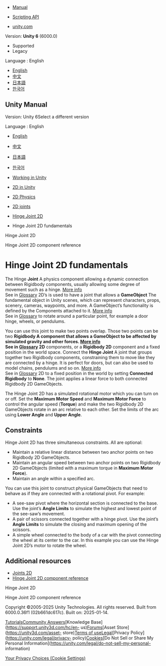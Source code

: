 [](https://docs.unity3d.com)

  * [Manual](../Manual/index.html)
  * [Scripting API](../ScriptReference/index.html)

  * [unity.com](https://unity.com/)

Version: **Unity 6** (6000.0)

  * Supported
  * Legacy

Language : English

  * [English](/Manual/2d-physics/joints/hinge-joint-2d-fundamentals.html)
  * [中文](/cn/current/Manual/2d-physics/joints/hinge-joint-2d-fundamentals.html)
  * [日本語](/ja/current/Manual/2d-physics/joints/hinge-joint-2d-fundamentals.html)
  * [한국어](/kr/current/Manual/2d-physics/joints/hinge-joint-2d-fundamentals.html)

[](https://docs.unity3d.com)

## Unity Manual

Version: Unity 6Select a different version

Language : English

  * [English](/Manual/2d-physics/joints/hinge-joint-2d-fundamentals.html)
  * [中文](/cn/current/Manual/2d-physics/joints/hinge-joint-2d-fundamentals.html)
  * [日本語](/ja/current/Manual/2d-physics/joints/hinge-joint-2d-fundamentals.html)
  * [한국어](/kr/current/Manual/2d-physics/joints/hinge-joint-2d-fundamentals.html)

  * [Working in Unity](../../working-in-unity.html)
  * [2D in Unity](../../Unity2D.html)
  * [2D Physics](../../2d-physics/2d-physics.html)
  * [2D joints](../../2d-physics/joints/2d-joints-landing.html)
  * [Hinge Joint 2D](../../2d-physics/joints/hinge-joint-2d-landing.html)
  * Hinge Joint 2D fundamentals

[](../../2d-physics/joints/hinge-joint-2d-landing.html)

Hinge Joint 2D

[](../../2d-physics/joints/hinge-joint-2d-reference.html)

Hinge Joint 2D component reference

# Hinge Joint 2D fundamentals

The Hinge **Joint** A physics component allowing a dynamic connection between
Rigidbody components, usually allowing some degree of movement such as a
hinge. [More info](../../Joints.html)  
See in [Glossary](../../Glossary.html#joint) 2D’s is used to have a joint that
allows a **GameObject** The fundamental object in Unity scenes, which can
represent characters, props, scenery, cameras, waypoints, and more. A
GameObject’s functionality is defined by the Components attached to it. [More
info](../../class-GameObject.html)  
See in [Glossary](../../Glossary.html#GameObject) to rotate around a
particular point, for example a door hinge, wheels, or pendulums.

You can use this joint to make two points overlap. Those two points can be two
****Rigidbody** A component that allows a GameObject to be affected by
simulated gravity and other forces. [More info](../../class-Rigidbody.html)  
See in [Glossary](../../Glossary.html#Rigidbody) 2D** components, or a
**Rigidbody 2D** component and a fixed position in the world space. Connect
the **Hinge Joint** A joint that groups together two Rigidbody components,
constraining them to move like they are connected by a hinge. It is perfect
for doors, but can also be used to model chains, pendulums and so on. [More
info](../../class-HingeJoint.html)  
See in [Glossary](../../Glossary.html#HingeJoint) 2D to a fixed position in
the world by setting **Connected Rigidbody** to **None**. The joint applies a
linear force to both connected Rigidbody 2D GameObjects.

The Hinge Joint 2D has a simulated rotational motor which you can turn on or
off. Set the **Maximum Motor Speed** and **Maximum Motor Force** to control
the angular speed (**Torque**) and make the two Rigidbody 2D GameObjects
rotate in an arc relative to each other. Set the limits of the arc using
**Lower Angle** and **Upper Angle**.

## Constraints

Hinge Joint 2D has three simultaneous constraints. All are optional:

  * Maintain a relative linear distance between two anchor points on two Rigidbody 2D GameObjects.
  * Maintain an angular speed between two anchor points on two Rigidbody 2D GameObjects (limited with a maximum torque in **Maximum Motor Force**).
  * Maintain an angle within a specified arc.

You can use this joint to construct physical GameObjects that need to behave
as if they are connected with a rotational pivot. For example:

  * A see-saw pivot where the horizontal section is connected to the base. Use the joint’s **Angle Limits** to simulate the highest and lowest point of the see-saw’s movement.
  * A pair of scissors connected together with a hinge pivot. Use the joint’s **Angle Limits** to simulate the closing and maximum opening of the scissors.
  * A simple wheel connected to the body of a car with the pivot connecting the wheel at its center to the car. In this example you can use the Hinge Joint 2D’s motor to rotate the wheel.

## Additional resources

  * [Joints 2D](./2d-joints-landing.html)
  * [Hinge Joint 2D component reference](hinge-joint-2d-reference.html)

[](../../2d-physics/joints/hinge-joint-2d-landing.html)

Hinge Joint 2D

[](../../2d-physics/joints/hinge-joint-2d-reference.html)

Hinge Joint 2D component reference

Copyright ©2005-2025 Unity Technologies. All rights reserved. Built from
6000.0.36f1 (02b661dc617c). Built on: 2025-01-14.

[Tutorials](https://learn.unity.com/)[Community
Answers](https://answers.unity3d.com)[Knowledge
Base](https://support.unity3d.com/hc/en-
us)[Forums](https://forum.unity3d.com)[Asset Store](https://unity3d.com/asset-
store)[Terms of
use](https://docs.unity3d.com/Manual/TermsOfUse.html)[Legal](https://unity.com/legal)[Privacy
Policy](https://unity.com/legal/privacy-
policy)[Cookies](https://unity.com/legal/cookie-policy)[Do Not Sell or Share
My Personal Information](https://unity.com/legal/do-not-sell-my-personal-
information)

[Your Privacy Choices (Cookie Settings)](javascript:void\(0\);)

